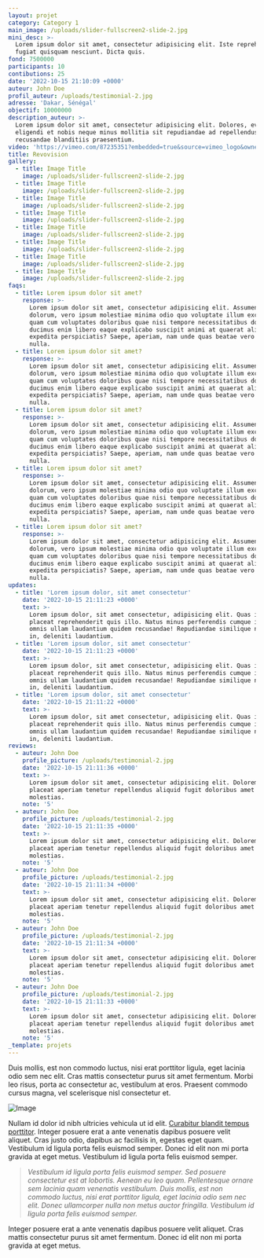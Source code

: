 ```yaml
---
layout: projet
category: Category 1
main_image: /uploads/slider-fullscreen2-slide-2.jpg
mini_desc: >-
  Lorem ipsum dolor sit amet, consectetur adipisicing elit. Iste reprehenderit
  fugiat quisquam nesciunt. Dicta quis.
fond: 7500000
participants: 10
contibutions: 25
date: '2022-10-15 21:10:09 +0000'
auteur: John Doe
profil_auteur: /uploads/testimonial-2.jpg
adresse: 'Dakar, Sénégal'
objectif: 10000000
description_auteur: >-
  Lorem ipsum dolor sit amet, consectetur adipisicing elit. Dolores, eveniet,
  eligendi et nobis neque minus mollitia sit repudiandae ad repellendus
  recusandae blanditiis praesentium.
video: 'https://vimeo.com/87235351?embedded=true&source=vimeo_logo&owner=12281231'
title: Revovision
gallery:
  - title: Image Title
    image: /uploads/slider-fullscreen2-slide-2.jpg
  - title: Image Title
    image: /uploads/slider-fullscreen2-slide-2.jpg
  - title: Image Title
    image: /uploads/slider-fullscreen2-slide-2.jpg
  - title: Image Title
    image: /uploads/slider-fullscreen2-slide-2.jpg
  - title: Image Title
    image: /uploads/slider-fullscreen2-slide-2.jpg
  - title: Image Title
    image: /uploads/slider-fullscreen2-slide-2.jpg
  - title: Image Title
    image: /uploads/slider-fullscreen2-slide-2.jpg
  - title: Image Title
    image: /uploads/slider-fullscreen2-slide-2.jpg
faqs:
  - title: Lorem ipsum dolor sit amet?
    response: >-
      Lorem ipsum dolor sit amet, consectetur adipisicing elit. Assumenda,
      dolorum, vero ipsum molestiae minima odio quo voluptate illum excepturi
      quam cum voluptates doloribus quae nisi tempore necessitatibus dolores
      ducimus enim libero eaque explicabo suscipit animi at quaerat aliquid ex
      expedita perspiciatis? Saepe, aperiam, nam unde quas beatae vero vitae
      nulla.
  - title: Lorem ipsum dolor sit amet?
    response: >-
      Lorem ipsum dolor sit amet, consectetur adipisicing elit. Assumenda,
      dolorum, vero ipsum molestiae minima odio quo voluptate illum excepturi
      quam cum voluptates doloribus quae nisi tempore necessitatibus dolores
      ducimus enim libero eaque explicabo suscipit animi at quaerat aliquid ex
      expedita perspiciatis? Saepe, aperiam, nam unde quas beatae vero vitae
      nulla.
  - title: Lorem ipsum dolor sit amet?
    response: >-
      Lorem ipsum dolor sit amet, consectetur adipisicing elit. Assumenda,
      dolorum, vero ipsum molestiae minima odio quo voluptate illum excepturi
      quam cum voluptates doloribus quae nisi tempore necessitatibus dolores
      ducimus enim libero eaque explicabo suscipit animi at quaerat aliquid ex
      expedita perspiciatis? Saepe, aperiam, nam unde quas beatae vero vitae
      nulla.
  - title: Lorem ipsum dolor sit amet?
    response: >-
      Lorem ipsum dolor sit amet, consectetur adipisicing elit. Assumenda,
      dolorum, vero ipsum molestiae minima odio quo voluptate illum excepturi
      quam cum voluptates doloribus quae nisi tempore necessitatibus dolores
      ducimus enim libero eaque explicabo suscipit animi at quaerat aliquid ex
      expedita perspiciatis? Saepe, aperiam, nam unde quas beatae vero vitae
      nulla.
  - title: Lorem ipsum dolor sit amet?
    response: >-
      Lorem ipsum dolor sit amet, consectetur adipisicing elit. Assumenda,
      dolorum, vero ipsum molestiae minima odio quo voluptate illum excepturi
      quam cum voluptates doloribus quae nisi tempore necessitatibus dolores
      ducimus enim libero eaque explicabo suscipit animi at quaerat aliquid ex
      expedita perspiciatis? Saepe, aperiam, nam unde quas beatae vero vitae
      nulla.
updates:
  - title: 'Lorem ipsum dolor, sit amet consectetur'
    date: '2022-10-15 21:11:23 +0000'
    text: >-
      Lorem ipsum dolor, sit amet consectetur, adipisicing elit. Quas ipsam
      placeat reprehenderit quis illo. Natus minus perferendis cumque impedit
      omnis ullam laudantium quidem recusandae! Repudiandae similique nostrum
      in, deleniti laudantium.
  - title: 'Lorem ipsum dolor, sit amet consectetur'
    date: '2022-10-15 21:11:23 +0000'
    text: >-
      Lorem ipsum dolor, sit amet consectetur, adipisicing elit. Quas ipsam
      placeat reprehenderit quis illo. Natus minus perferendis cumque impedit
      omnis ullam laudantium quidem recusandae! Repudiandae similique nostrum
      in, deleniti laudantium.
  - title: 'Lorem ipsum dolor, sit amet consectetur'
    date: '2022-10-15 21:11:22 +0000'
    text: >-
      Lorem ipsum dolor, sit amet consectetur, adipisicing elit. Quas ipsam
      placeat reprehenderit quis illo. Natus minus perferendis cumque impedit
      omnis ullam laudantium quidem recusandae! Repudiandae similique nostrum
      in, deleniti laudantium.
reviews:
  - auteur: John Doe
    profile_picture: /uploads/testimonial-2.jpg
    date: '2022-10-15 21:11:36 +0000'
    text: >-
      Lorem ipsum dolor sit amet, consectetur adipisicing elit. Dolorem tempore
      placeat aperiam tenetur repellendus aliquid fugit doloribus amet dolore,
      molestias.
    note: '5'
  - auteur: John Doe
    profile_picture: /uploads/testimonial-2.jpg
    date: '2022-10-15 21:11:35 +0000'
    text: >-
      Lorem ipsum dolor sit amet, consectetur adipisicing elit. Dolorem tempore
      placeat aperiam tenetur repellendus aliquid fugit doloribus amet dolore,
      molestias.
    note: '5'
  - auteur: John Doe
    profile_picture: /uploads/testimonial-2.jpg
    date: '2022-10-15 21:11:34 +0000'
    text: >-
      Lorem ipsum dolor sit amet, consectetur adipisicing elit. Dolorem tempore
      placeat aperiam tenetur repellendus aliquid fugit doloribus amet dolore,
      molestias.
    note: '5'
  - auteur: John Doe
    profile_picture: /uploads/testimonial-2.jpg
    date: '2022-10-15 21:11:34 +0000'
    text: >-
      Lorem ipsum dolor sit amet, consectetur adipisicing elit. Dolorem tempore
      placeat aperiam tenetur repellendus aliquid fugit doloribus amet dolore,
      molestias.
    note: '5'
  - auteur: John Doe
    profile_picture: /uploads/testimonial-2.jpg
    date: '2022-10-15 21:11:33 +0000'
    text: >-
      Lorem ipsum dolor sit amet, consectetur adipisicing elit. Dolorem tempore
      placeat aperiam tenetur repellendus aliquid fugit doloribus amet dolore,
      molestias.
    note: '5'
_template: projets
---
```


Duis mollis, est non commodo luctus, nisi erat porttitor ligula, eget lacinia odio sem nec elit. Cras mattis consectetur purus sit amet fermentum. Morbi leo risus, porta ac consectetur ac, vestibulum at eros. Praesent commodo cursus magna, vel scelerisque nisl consectetur et.

![Image](demos/crowdfunding/images/single/1.jpg)

Nullam id dolor id nibh ultricies vehicula ut id elit. [Curabitur blandit tempus porttitor](#). Integer posuere erat a ante venenatis dapibus posuere velit aliquet. Cras justo odio, dapibus ac facilisis in, egestas eget quam. Vestibulum id ligula porta felis euismod semper. Donec id elit non mi porta gravida at eget metus. Vestibulum id ligula porta felis euismod semper.

> _Vestibulum id ligula porta felis euismod semper. Sed posuere consectetur est at lobortis. Aenean eu leo quam. Pellentesque ornare sem lacinia quam venenatis vestibulum. Duis mollis, est non commodo luctus, nisi erat porttitor ligula, eget lacinia odio sem nec elit. Donec ullamcorper nulla non metus auctor fringilla. Vestibulum id ligula porta felis euismod semper._

Integer posuere erat a ante venenatis dapibus posuere velit aliquet. Cras mattis consectetur purus sit amet fermentum. Donec id elit non mi porta gravida at eget metus.
